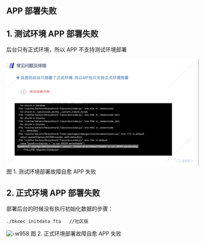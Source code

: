 ## APP 部署失败

## 1. 测试环境 APP 部署失败

后台只有正式环境，所以 APP 不支持测试环境部署

![-w960](media/15675011122718.jpg)
图 1. 测试环境部署故障自愈 APP 失败

## 2. 正式环境 APP 部署失败

部署后台的时候没有执行初始化数据的步骤： 

```./bkcec initdata fta   //社区版```

![-w958](media/15675011237028.jpg)
图 2. 正式环境部署故障自愈 APP 失败


